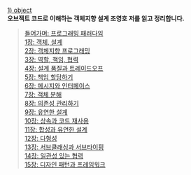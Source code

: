 [1) object](https://product.kyobobook.co.kr/detail/S000001766367) <br>
**오브젝트 코드로 이해하는 객체지향 설계 조영호 저를 읽고 정리합니다. <br>**
> [들어가며: 프로그래밍 패러다임](https://medium.com/@18corsair/오브젝트-코드로-이해하는-객체지향-설계-0장-들어가며-4d170ae70f47) <br>
> [1장: 객체, 설계 <br>](https://medium.com/@18corsair/오브젝트-코드로-이해하는-객체지향-설계-1장-객체-설계-7ac33c14281)
> [2장: 객체지향 프로그래밍 <br>](https://medium.com/@18corsair/오브젝트-코드로-이해하는-객체지향-설계-2장-객체지향-프로그래밍-f47f2c550db0)
> [3장: 역할, 책임, 협력 <br>](https://medium.com/@18corsair/오브젝트-코드로-이해하는-객체지향-설계-3장-역할-책임-협력-f011ef10e2e7)
> [4장: 설계 품질과 트레이드오프 <br>](https://medium.com/@18corsair/오브젝트-코드로-이해하는-객체지향-설계-조영호-저-4장-설계-품질과-트레이드오프-de04e132dda2)
> [5장: 책임 할당하기 <br>](https://medium.com/@18corsair/오브젝트-코드로-이해하는-객체지향-설계-조영호-저-5장-책임-할당하기-f5d93864c6d5)
> [6장: 메시지와 인터페이스 <br>](https://medium.com/@18corsair/오브젝트-코드로-이해하는-객체지향-설계-조영호-저-6장-메시지와-인터페이스-be34a868decb)
> [7장: 객체 분해 <br>](https://medium.com/@18corsair/오브젝트-코드로-이해하는-객체지향-설계-조영호-저-7장-객체-분해-71a9c83b1366)
> [8장: 의존성 관리하기 <br>](https://medium.com/@18corsair/오브젝트-코드로-이해하는-객체지향-설계-조영호-저-8장-의존성-관리하기-1fa35ead6a29)
> [9장: 유연한 설계 <br>](https://medium.com/@18corsair/오브젝트-코드로-이해하는-객체지향-설계-조영호-저-9장-유연한-설계-99b09756634c)
> [10장: 상속과 코드 재사용 <br>](https://medium.com/@18corsair/오브젝트-코드로-이해하는-객체지향-설계-조영호-저-10장-상속과-코드-재사용-f27896cafe21)
> [11장: 합성과 유연한 설계 <br>](https://medium.com/@18corsair/오브젝트-코드로-이해하는-객체지향-설계-조영호-저-11장-합성과-유연한-설계-b4fa749fb055)
> [12장: 다형성 <br>](https://medium.com/@18corsair/오브젝트-코드로-이해하는-객체지향-설계-조영호-저-12장-다형성-977e262ac225)
> [13장: 서브클래싱과 서브타이핑 <br>](https://medium.com/@18corsair/오브젝트-코드로-이해하는-객체지향-설계-조영호-저-13장-서브클래싱과-서브타이핑-84ea498e6786)
> [14장: 일관성 있는 협력 <br>](https://medium.com/@18corsair/오브젝트-코드로-이해하는-객체지향-설계-조영호-저-14장-일관성-있는-협력-966085152611)
> [15장: 디자인 패턴과 프레임워크 <br>](https://medium.com/@18corsair/오브젝트-코드로-이해하는-객체지향-설계-조영호-저-15장-디자인-패턴과-프레임워크-9a4a57b4b14c)